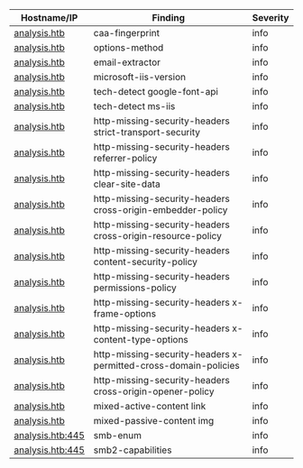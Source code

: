 | Hostname/IP | Finding | Severity |
| --- | --- | --- |
| [analysis.htb](caa-fingerprint-analysis.htb.md) | caa-fingerprint  | info |
| [analysis.htb](options-method-http___analysis.htb.md) | options-method  | info |
| [analysis.htb](email-extractor-http___analysis.htb.md) | email-extractor  | info |
| [analysis.htb](microsoft-iis-version-http___analysis.htb.md) | microsoft-iis-version  | info |
| [analysis.htb](tech-detect-http___analysis.htb-google-font-api.md) | tech-detect google-font-api | info |
| [analysis.htb](tech-detect-http___analysis.htb-ms-iis.md) | tech-detect ms-iis | info |
| [analysis.htb](http-missing-security-headers-http___analysis.htb-strict-transport-security.md) | http-missing-security-headers strict-transport-security | info |
| [analysis.htb](http-missing-security-headers-http___analysis.htb-referrer-policy.md) | http-missing-security-headers referrer-policy | info |
| [analysis.htb](http-missing-security-headers-http___analysis.htb-clear-site-data.md) | http-missing-security-headers clear-site-data | info |
| [analysis.htb](http-missing-security-headers-http___analysis.htb-cross-origin-embedder-policy.md) | http-missing-security-headers cross-origin-embedder-policy | info |
| [analysis.htb](http-missing-security-headers-http___analysis.htb-cross-origin-resource-policy.md) | http-missing-security-headers cross-origin-resource-policy | info |
| [analysis.htb](http-missing-security-headers-http___analysis.htb-content-security-policy.md) | http-missing-security-headers content-security-policy | info |
| [analysis.htb](http-missing-security-headers-http___analysis.htb-permissions-policy.md) | http-missing-security-headers permissions-policy | info |
| [analysis.htb](http-missing-security-headers-http___analysis.htb-x-frame-options.md) | http-missing-security-headers x-frame-options | info |
| [analysis.htb](http-missing-security-headers-http___analysis.htb-x-content-type-options.md) | http-missing-security-headers x-content-type-options | info |
| [analysis.htb](http-missing-security-headers-http___analysis.htb-x-permitted-cross-domain-policies.md) | http-missing-security-headers x-permitted-cross-domain-policies | info |
| [analysis.htb](http-missing-security-headers-http___analysis.htb-cross-origin-opener-policy.md) | http-missing-security-headers cross-origin-opener-policy | info |
| [analysis.htb](mixed-active-content-http___analysis.htb-link.md) | mixed-active-content link | info |
| [analysis.htb](mixed-passive-content-http___analysis.htb-img.md) | mixed-passive-content img | info |
| [analysis.htb:445](smb-enum-analysis.htb_445.md) | smb-enum  | info |
| [analysis.htb:445](smb2-capabilities-analysis.htb_445.md) | smb2-capabilities  | info |
